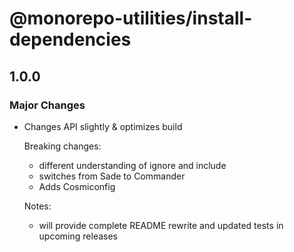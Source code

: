 # @monorepo-utilities/install-dependencies

## 1.0.0

### Major Changes

- Changes API slightly & optimizes build

  Breaking changes:

  - different understanding of ignore and include
  - switches from Sade to Commander
  - Adds Cosmiconfig

  Notes:

  - will provide complete README rewrite and updated tests in upcoming releases
